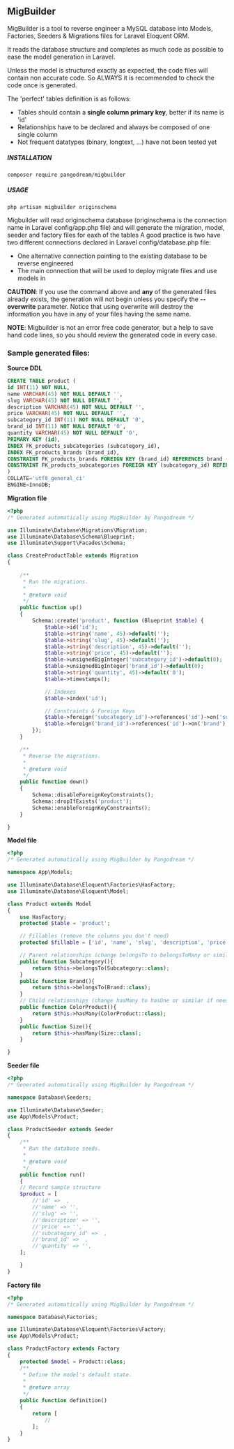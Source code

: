 ## MigBuilder

MigBuilder is a tool to reverse engineer a MySQL database into Models, Factories, Seeders & Migrations files for Laravel Eloquent ORM.

It reads the database structure and completes as much code as possible to ease the model generation in Laravel.

Unless the model is structured exactly as expected, the code files will contain non accurate code. So ALWAYS it is recommended to check the code once is generated.

The 'perfect' tables definition is as follows:

* Tables should contain a **single column primary key**, better if its name is 'id'
* Relationships have to be declared and always be composed of one single column
* Not frequent datatypes (binary, longtext, ...) have not been tested yet

##### INSTALLATION
``composer require pangodream/migbuilder``

##### USAGE
``php artisan migbuilder originschema``

Migbuilder will read originschema database (originschema is the connection name in Laravel config/app.php file) and will generate the migration, model, seeder and factory files for eaxh of the tables
A good practice is two have two different connections declared in Laravel config/database.php file:
* One alternative connection pointing to the existing database to be reverse engineered
* The main connection that will be used to deploy migrate files and use models in

**CAUTION**:
If you use the command above and **any** of the generated files already exists, the generation will not begin unless you specify the **--overwrite** parameter. Notice that using overwrite will destroy the information you have in any of your files having the same name.

**NOTE**:
Migbuilder is not an error free code generator, but a help to save hand code lines, so you should review the generated code in every case.

### Sample generated files:
**Source DDL**
```sql
CREATE TABLE product (
id INT(11) NOT NULL,
name VARCHAR(45) NOT NULL DEFAULT '',
slug VARCHAR(45) NOT NULL DEFAULT '',
description VARCHAR(45) NOT NULL DEFAULT '',
price VARCHAR(45) NOT NULL DEFAULT '',
subcategory_id INT(11) NOT NULL DEFAULT '0',
brand_id INT(11) NOT NULL DEFAULT '0',
quantity VARCHAR(45) NOT NULL DEFAULT '0',
PRIMARY KEY (id),
INDEX FK_products_subcategories (subcategory_id),
INDEX FK_products_brands (brand_id),
CONSTRAINT FK_products_brands FOREIGN KEY (brand_id) REFERENCES brand (id),
CONSTRAINT FK_products_subcategories FOREIGN KEY (subcategory_id) REFERENCES subcategory (id)
)
COLLATE='utf8_general_ci'
ENGINE=InnoDB;
```
**Migration file**
```php
<?php
/* Generated automatically using MigBuilder by Pangodream */

use Illuminate\Database\Migrations\Migration;
use Illuminate\Database\Schema\Blueprint;
use Illuminate\Support\Facades\Schema;

class CreateProductTable extends Migration
{
        
    /**
     * Run the migrations.
     *
     * @return void
     */
    public function up()
    {
        Schema::create('product', function (Blueprint $table) {
            $table->id('id');
            $table->string('name', 45)->default('');
            $table->string('slug', 45)->default('');
            $table->string('description', 45)->default('');
            $table->string('price', 45)->default('');
            $table->unsignedBigInteger('subcategory_id')->default(0);
            $table->unsignedBigInteger('brand_id')->default(0);
            $table->string('quantity', 45)->default('0');
            $table->timestamps();

            // Indexes
            $table->index('id');

            // Constraints & Foreign Keys
            $table->foreign('subcategory_id')->references('id')->on('subcategory');
            $table->foreign('brand_id')->references('id')->on('brand');
        });
    }

    /**
     * Reverse the migrations.
     *
     * @return void
     */
    public function down()
    {
        Schema::disableForeignKeyConstraints();
        Schema::dropIfExists('product');
        Schema::enableForeignKeyConstraints();
    }

}
```
**Model file**
```php
<?php
/* Generated automatically using MigBuilder by Pangodream */

namespace App\Models;

use Illuminate\Database\Eloquent\Factories\HasFactory;
use Illuminate\Database\Eloquent\Model;

class Product extends Model
{
    use HasFactory;
    protected $table = 'product';

    // Fillables (remove the columns you don't need)
    protected $fillable = ['id', 'name', 'slug', 'description', 'price', 'subcategory_id', 'brand_id', 'quantity', ];

    // Parent relationships (change belongsTo to belongsToMany or similar if needed)
    public function Subcategory(){
        return $this->belongsTo(Subcategory::class);
    }
    public function Brand(){
        return $this->belongsTo(Brand::class);
    }
    // Child relationships (change hasMany to hasOne or similar if needed)
    public function ColorProduct(){
        return $this->hasMany(ColorProduct::class);
    }
    public function Size(){
        return $this->hasMany(Size::class);
    }

}
```
**Seeder file**
```php
<?php
/* Generated automatically using MigBuilder by Pangodream */

namespace Database\Seeders;

use Illuminate\Database\Seeder;
use App\Models\Product;

class ProductSeeder extends Seeder
{
    /**
     * Run the database seeds.
     *
     * @return void
     */
    public function run()
    {
    // Record sample structure
    $product = [
        //'id' =>  ,
        //'name' => '',
        //'slug' => '',
        //'description' => '',
        //'price' => '',
        //'subcategory_id' =>  ,
        //'brand_id' =>  ,
        //'quantity' => '',
    ];

    }
}
```
**Factory file**
```php
<?php
/* Generated automatically using MigBuilder by Pangodream */

namespace Database\Factories;

use Illuminate\Database\Eloquent\Factories\Factory;
use App\Models\Product;

class ProductFactory extends Factory
{
    protected $model = Product::class;
    /**
     * Define the model's default state.
     *
     * @return array
     */
    public function definition()
    {
        return [
            //
        ];
    }
}
```
